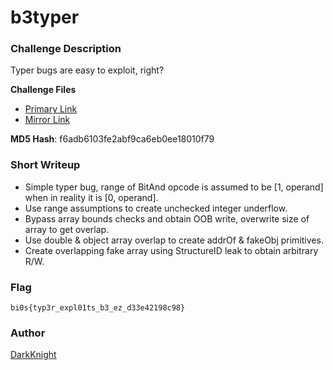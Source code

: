 # b3typer

### Challenge Description

Typer bugs are easy to exploit, right?

**Challenge Files** 

+ [Primary Link](https://drive.google.com/file/d/1N15pe7jRbVWEwahUse71d4vHWqaXdrJc/view?usp=sharing)
+ [Mirror Link](https://www.dropbox.com/s/uelghnql78hn2g5/b3typer_handout.zip?dl=0)

**MD5 Hash**: f6adb6103fe2abf9ca6eb0ee18010f79

### Short Writeup

+ Simple typer bug, range of BitAnd opcode is assumed to be [1, operand] when in reality it is [0, operand].
+ Use range assumptions to create unchecked integer underflow.
+ Bypass array bounds checks and obtain OOB write, overwrite size of array to get overlap.
+ Use double & object array overlap to create addrOf & fakeObj primitives.
+ Create overlapping fake array using StructureID leak to obtain arbitrary R/W.

### Flag

`bi0s{typ3r_expl01ts_b3_ez_d33e42198c98}`

### Author

[DarkKnight](https://twitter.com/_d4rkkn1gh7)
